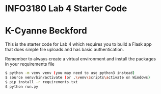# INFO3180 Lab 4 Starter Code
# K-Cyanne Beckford
This is the starter code for Lab 4 which requires you to build a Flask app that does simple file uploads and has basic authentication.

Remember to always create a virtual environment and install the packages in your requirements file

```bash
$ python -m venv venv (you may need to use python3 instead)
$ source venv/bin/activate (or .\venv\Scripts\activate on Windows)
$ pip install -r requirements.txt 
$ python run.py
```
